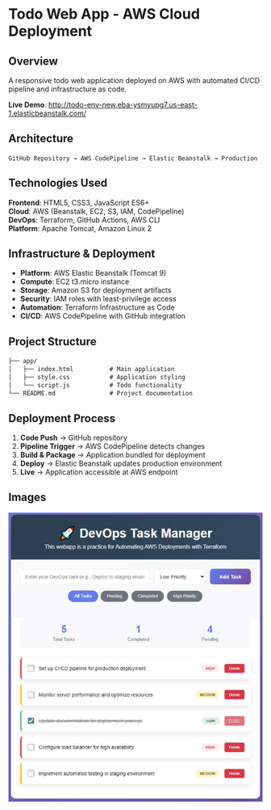 # Todo Web App - AWS Cloud Deployment

## Overview
A responsive todo web application deployed on AWS with automated CI/CD pipeline and infrastructure as code.

**Live Demo**: http://todo-env-new.eba-ysmyupg7.us-east-1.elasticbeanstalk.com/

## Architecture
```
GitHub Repository → AWS CodePipeline → Elastic Beanstalk → Production
```

## Technologies Used
**Frontend**: HTML5, CSS3, JavaScript ES6+  
**Cloud**: AWS (Beanstalk, EC2, S3, IAM, CodePipeline)  
**DevOps**: Terraform, GitHub Actions, AWS CLI  
**Platform**: Apache Tomcat, Amazon Linux 2  

## Infrastructure & Deployment
- **Platform**: AWS Elastic Beanstalk (Tomcat 9)
- **Compute**: EC2 t3.micro instance  
- **Storage**: Amazon S3 for deployment artifacts
- **Security**: IAM roles with least-privilege access
- **Automation**: Terraform Infrastructure as Code
- **CI/CD**: AWS CodePipeline with GitHub integration

## Project Structure
```
├── app/
│   ├── index.html          # Main application
│   ├── style.css           # Application styling
│   └── script.js           # Todo functionality
└── README.md               # Project documentation
```

## Deployment Process
1. **Code Push** → GitHub repository
2. **Pipeline Trigger** → AWS CodePipeline detects changes  
3. **Build & Package** → Application bundled for deployment
4. **Deploy** → Elastic Beanstalk updates production environment
5. **Live** → Application accessible at AWS endpoint

## Images
<img src="https://github.com/quocm1nh238/aws-devops-project/blob/main/images/todo-app.png" width="720">
